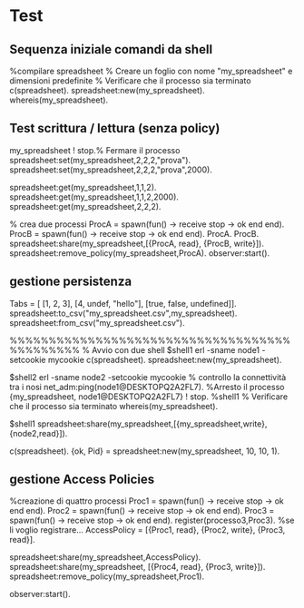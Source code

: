 # Test

## Sequenza iniziale comandi da shell

%compilare spreadsheet % Creare un foglio con nome "my_spreadsheet" e dimensioni predefinite % Verificare che il processo sia terminato
c(spreadsheet).
spreadsheet:new(my_spreadsheet).
whereis(my_spreadsheet).

## Test scrittura / lettura (senza policy)

my_spreadsheet ! stop.% Fermare il processo
spreadsheet:set(my_spreadsheet,2,2,2,"prova").
spreadsheet:set(my_spreadsheet,2,2,2,"prova",2000).

spreadsheet:get(my_spreadsheet,1,1,2).
spreadsheet:get(my_spreadsheet,1,1,2,2000).
spreadsheet:get(my_spreadsheet,2,2,2).

% crea due processi
ProcA = spawn(fun() -> receive stop -> ok end end).
ProcB = spawn(fun() -> receive stop -> ok end end).
ProcA.
ProcB.
spreadsheet:share(my_spreadsheet,[{ProcA, read}, {ProcB, write}]).
spreadsheet:remove_policy(my_spreadsheet,ProcA).
observer:start().

## gestione persistenza

Tabs = [    [1, 2, 3],    [4, undef, "hello"],    [true, false, undefined]].
spreadsheet:to_csv("my_spreadsheet.csv",my_spreadsheet).
spreadsheet:from_csv("my_spreadsheet.csv").

%%%%%%%%%%%%%%%%%%%%%%%%%%%%%%%%%%%%%%%%%%%%%
% Avvio con due shell
$shell1
erl -sname node1 -setcookie mycookie
c(spreadsheet).
spreadsheet:new(my_spreadsheet).

$shell2
erl -sname node2 -setcookie mycookie
% controllo la connettività tra i nosi
net_adm:ping(node1@DESKTOPQ2A2FL7).
%Arresto il processo
{my_spreadsheet, node1@DESKTOPQ2A2FL7} ! stop.
%shell1
% Verificare che il processo sia terminato
whereis(my_spreadsheet).

$shell1
spreadsheet:share(my_spreadsheet,[{my_spreadsheet,write},{node2,read}]).

c(spreadsheet).
{ok, Pid} = spreadsheet:new(my_spreadsheet, 10, 10, 1).

## gestione Access Policies

%creazione di quattro processi
Proc1 = spawn(fun() -> receive stop -> ok end end).
Proc2 = spawn(fun() -> receive stop -> ok end end).
Proc3 = spawn(fun() -> receive stop -> ok end end).
register(processo3,Proc3). %se li voglio registrare...
AccessPolicy = [{Proc1, read}, {Proc2, write}, {Proc3, read}].

spreadsheet:share(my_spreadsheet,AccessPolicy).
spreadsheet:share(my_spreadsheet, [{Proc4, read}, {Proc3, write}]).
spreadsheet:remove_policy(my_spreadsheet,Proc1).

observer:start().
